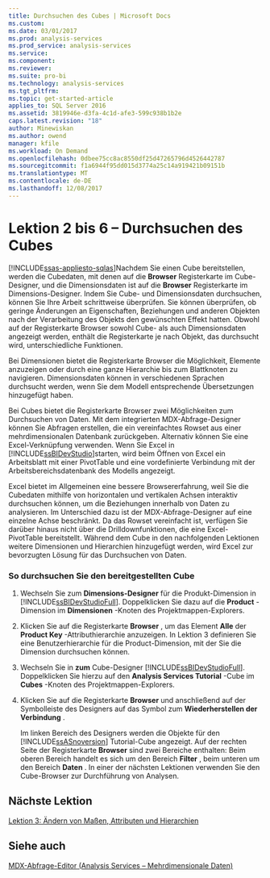 ```yaml
---
title: Durchsuchen des Cubes | Microsoft Docs
ms.custom: 
ms.date: 03/01/2017
ms.prod: analysis-services
ms.prod_service: analysis-services
ms.service: 
ms.component: 
ms.reviewer: 
ms.suite: pro-bi
ms.technology: analysis-services
ms.tgt_pltfrm: 
ms.topic: get-started-article
applies_to: SQL Server 2016
ms.assetid: 3819946e-d3fa-4c1d-afe3-599c938b1b2e
caps.latest.revision: "18"
author: Minewiskan
ms.author: owend
manager: kfile
ms.workload: On Demand
ms.openlocfilehash: 0dbee75cc8ac8550df25d47265796d4526442787
ms.sourcegitcommit: f1a6944f95dd015d3774a25c14a919421b09151b
ms.translationtype: MT
ms.contentlocale: de-DE
ms.lasthandoff: 12/08/2017
---
```

# <a name="lesson-2-6---browsing-the-cube"></a>Lektion 2 bis 6 – Durchsuchen des Cubes
[!INCLUDE[ssas-appliesto-sqlas](../includes/ssas-appliesto-sqlas.md)]Nachdem Sie einen Cube bereitstellen, werden die Cubedaten, mit denen auf die **Browser** Registerkarte im Cube-Designer, und die Dimensionsdaten ist auf die **Browser** Registerkarte im Dimensions-Designer. Indem Sie Cube- und Dimensionsdaten durchsuchen, können Sie Ihre Arbeit schrittweise überprüfen. Sie können überprüfen, ob geringe Änderungen an Eigenschaften, Beziehungen und anderen Objekten nach der Verarbeitung des Objekts den gewünschten Effekt hatten. Obwohl auf der Registerkarte Browser sowohl Cube- als auch Dimensionsdaten angezeigt werden, enthält die Registerkarte je nach Objekt, das durchsucht wird, unterschiedliche Funktionen.  
  
Bei Dimensionen bietet die Registerkarte Browser die Möglichkeit, Elemente anzuzeigen oder durch eine ganze Hierarchie bis zum Blattknoten zu navigieren. Dimensionsdaten können in verschiedenen Sprachen durchsucht werden, wenn Sie dem Modell entsprechende Übersetzungen hinzugefügt haben.  
  
Bei Cubes bietet die Registerkarte Browser zwei Möglichkeiten zum Durchsuchen von Daten. Mit dem integrierten MDX-Abfrage-Designer können Sie Abfragen erstellen, die ein vereinfachtes Rowset aus einer mehrdimensionalen Datenbank zurückgeben. Alternativ können Sie eine Excel-Verknüpfung verwenden. Wenn Sie Excel in [!INCLUDE[ssBIDevStudio](../includes/ssbidevstudio-md.md)]starten, wird beim Öffnen von Excel ein Arbeitsblatt mit einer PivotTable und eine vordefinierte Verbindung mit der Arbeitsbereichsdatenbank des Modells angezeigt.  
  
Excel bietet im Allgemeinen eine bessere Browsererfahrung, weil Sie die Cubedaten mithilfe von horizontalen und vertikalen Achsen interaktiv durchsuchen können, um die Beziehungen innerhalb von Daten zu analysieren. Im Unterschied dazu ist der MDX-Abfrage-Designer auf eine einzelne Achse beschränkt. Da das Rowset vereinfacht ist, verfügen Sie darüber hinaus nicht über die Drilldownfunktionen, die eine Excel-PivotTable bereitstellt. Während dem Cube in den nachfolgenden Lektionen weitere Dimensionen und Hierarchien hinzugefügt werden, wird Excel zur bevorzugten Lösung für das Durchsuchen von Daten.  
  
### <a name="to-browse-the-deployed-cube"></a>So durchsuchen Sie den bereitgestellten Cube  
  
1.  Wechseln Sie zum **Dimensions-Designer** für die Produkt-Dimension in [!INCLUDE[ssBIDevStudioFull](../includes/ssbidevstudiofull-md.md)]. Doppelklicken Sie dazu auf die **Product** -Dimension im **Dimensionen** -Knoten des Projektmappen-Explorers.  
  
2.  Klicken Sie auf die Registerkarte **Browser** , um das Element **Alle** der **Product Key** -Attributhierarchie anzuzeigen. In Lektion 3 definieren Sie eine Benutzerhierarchie für die Product-Dimension, mit der Sie die Dimension durchsuchen können.  
  
3.  Wechseln Sie in **zum** Cube-Designer [!INCLUDE[ssBIDevStudioFull](../includes/ssbidevstudiofull-md.md)]. Doppelklicken Sie hierzu auf den **Analysis Services Tutorial** -Cube im **Cubes** -Knoten des Projektmappen-Explorers.  
  
4.  Klicken Sie auf die Registerkarte **Browser** und anschließend auf der Symbolleiste des Designers auf das Symbol zum **Wiederherstellen der Verbindung** .  
  
    Im linken Bereich des Designers werden die Objekte für den [!INCLUDE[ssASnoversion](../includes/ssasnoversion-md.md)] Tutorial-Cube angezeigt. Auf der rechten Seite der Registerkarte **Browser** sind zwei Bereiche enthalten: Beim oberen Bereich handelt es sich um den Bereich **Filter** , beim unteren um den Bereich **Daten** . In einer der nächsten Lektionen verwenden Sie den Cube-Browser zur Durchführung von Analysen.  
  
## <a name="next-lesson"></a>Nächste Lektion  
[Lektion 3: Ändern von Maßen, Attributen und Hierarchien](../analysis-services/lesson-3-modifying-measures-attributes-and-hierarchies.md)  
  
## <a name="see-also"></a>Siehe auch  
[MDX-Abfrage-Editor &#40;Analysis Services – Mehrdimensionale Daten&#41;](http://msdn.microsoft.com/library/777f2c23-1c1c-4b72-9d19-48a4866551f8)  
  
  
  

